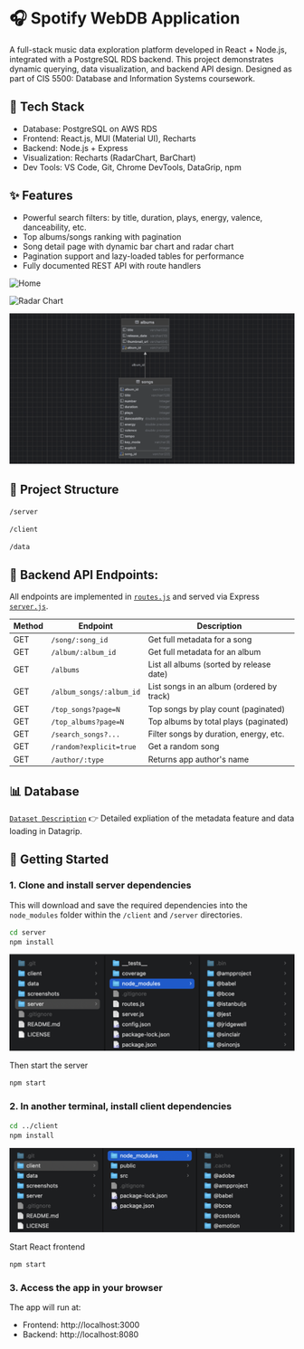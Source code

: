 # 🎧 Spotify WebDB Application

A full-stack music data exploration platform developed in React + Node.js, integrated with a PostgreSQL RDS backend. This project demonstrates dynamic querying, data visualization, and backend API design. Designed as part of CIS 5500: Database and Information Systems coursework.

## 🔧 Tech Stack
- Database: PostgreSQL on AWS RDS
- Frontend: React.js, MUI (Material UI), Recharts
- Backend: Node.js + Express
- Visualization: Recharts (RadarChart, BarChart)
- Dev Tools: VS Code, Git, Chrome DevTools, DataGrip, npm

## ✨ Features
- Powerful search filters: by title, duration, plays, energy, valence, danceability, etc.
- Top albums/songs ranking with pagination
- Song detail page with dynamic bar chart and radar chart 
- Pagination support and lazy-loaded tables for performance
- Fully documented REST API with route handlers

![Home](screenshots/homepage.png)

![Radar Chart](screenshots/radarchart.png)

![ER Diagram](screenshots/ER_diagram.png)


## 📂 Project Structure

`/server`

`/client`

`/data`

## 📡 Backend API Endpoints:

All endpoints are implemented in [`routes.js`](./server/routes.js) and served via Express [`server.js`](./server/server.js).


| Method | Endpoint                  | Description                            |
|--------|---------------------------|----------------------------------------|
| GET    | `/song/:song_id`          | Get full metadata for a song           |
| GET    | `/album/:album_id`        | Get full metadata for an album         |
| GET    | `/albums`                 | List all albums (sorted by release date) |
| GET    | `/album_songs/:album_id`  | List songs in an album (ordered by track) |
| GET    | `/top_songs?page=N`       | Top songs by play count (paginated)    |
| GET    | `/top_albums?page=N`      | Top albums by total plays (paginated)  |
| GET    | `/search_songs?...`       | Filter songs by duration, energy, etc. |
| GET    | `/random?explicit=true`   | Get a random song |
| GET    | `/author/:type`           | Returns app author's name |



## 📊 Database
[`Dataset Description`](data./README.md) 👉 Detailed expliation of the metadata feature and data loading in Datagrip.




## 🚀 Getting Started

### 1. Clone and install server dependencies
This will download and save the required dependencies into the `node_modules` folder within the `/client` and `/server` directories.

```bash
cd server
npm install
```

![server dependencies](screenshots/server_dependencies.png)

Then start the server
```bash
npm start
```



### 2. In another terminal, install client dependencies

```bash
cd ../client
npm install
```

![client dependencies](screenshots/client_dependencies.png)


Start React frontend
```bash
npm start
```

### 3. Access the app in your browser

The app will run at:
- Frontend: http://localhost:3000
- Backend: http://localhost:8080
